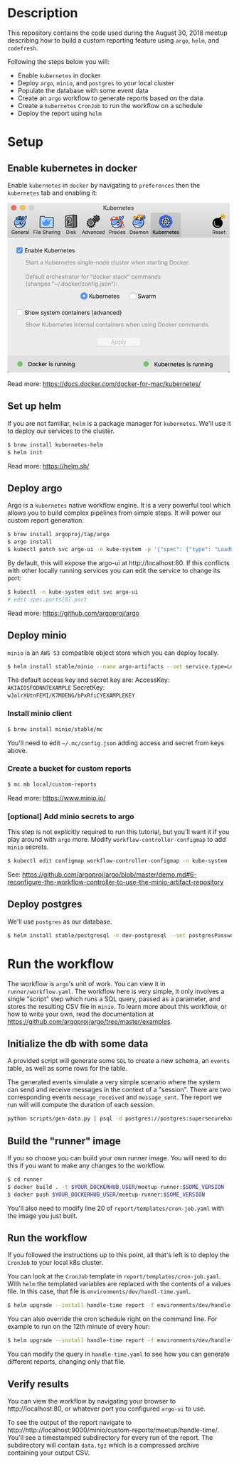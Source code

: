 # Description

This repository contains the code used during the August 30, 2018 meetup describing how to build a custom reporting feature using `argo`, `helm`, and `codefresh`.

Following the steps below you will:
- Enable `kubernetes` in docker
- Deploy `argo`, `minio`, and `postgres` to your local cluster
- Populate the database with some event data
- Create an `argo` workflow to generate reports based on the data
- Create a `kubernetes` `CronJob` to run the workflow on a schedule
- Deploy the report using `helm`

# Setup

## Enable kubernetes in docker
Enable `kubernetes` in `docker` by navigating to `preferences` then the `kubernetes` tab and enabling it:

![](resources/k8s-docker.png)

Read more: https://docs.docker.com/docker-for-mac/kubernetes/

## Set up helm
If you are not familiar, `helm` is a package manager for `kubernetes`. We'll use it to deploy our services to the cluster.

```bash
$ brew install kubernetes-helm
$ helm init
```

Read more: https://helm.sh/

## Deploy argo
Argo is a `kubernetes` native workflow engine. It is a very powerful tool which allows you to build complex pipelines from simple steps. It will power our custom report generation.

```bash
$ brew install argoproj/tap/argo
$ argo install
$ kubectl patch svc argo-ui -n kube-system -p '{"spec": {"type": "LoadBalancer"}}'
```

By default, this will expose the argo-ui at http://localhost:80. If this conflicts with other locally running services you can edit the service to change its port:

```bash
$ kubectl -n kube-system edit svc argo-ui
# edit spec.ports[0].port
```

Read more: https://github.com/argoproj/argo

## Deploy minio
`minio` is an `AWS S3` compatible object store which you can deploy locally.

```bash
$ helm install stable/minio --name argo-artifacts --set service.type=LoadBalancer
```

The default access key and secret key are:
AccessKey: `AKIAIOSFODNN7EXAMPLE`
SecretKey: `wJalrXUtnFEMI/K7MDENG/bPxRfiCYEXAMPLEKEY`

### Install minio client
```bash
$ brew install minio/stable/mc
```

You'll need to edit `~/.mc/config.json` adding access and secret from keys above.

### Create a bucket for custom reports
```bash
$ mc mb local/custom-reports
```

Read more: https://www.minio.io/

### [optional] Add minio secrets to argo
This step is not explicitly required to run this tutorial, but you'll want it if you play around with `argo` more.
Modify `workflow-controller-configmap` to add `minio` secrets.

```bash
$ kubectl edit configmap workflow-controller-configmap -n kube-system
```

See: https://github.com/argoproj/argo/blob/master/demo.md#6-reconfigure-the-workflow-controller-to-use-the-minio-artifact-repository


## Deploy postgres
We'll use `postgres` as our database.

```bash
$ helm install stable/postgresql -n dev-postgresql --set postgresPassword=supersecurehaxor --set service.type=LoadBalancer
```

# Run the workflow
The workflow is `argo`'s unit of work. You can view it in `runner/workflow.yaml`. The workflow here is very simple, it only involves a single "script" step which runs a SQL query, passed as a parameter, and stores the resulting CSV file in `minio`. To learn more about this workflow, or how to write your own, read the documentation at https://github.com/argoproj/argo/tree/master/examples.

## Initialize the db with some data
A provided script will generate some `SQL` to create a new schema, an `events` table, as well as some rows for the table.

The generated events simulate a very simple scenario where the system can send and receive messages in the context of a "session". There are two corresponding events `message_received` and `message_sent`. The report we run will will compute the duration of each session.

```bash
python scripts/gen-data.py | psql -d postgres://postgres:supersecurehaxor@db:5432/postgres?sslmode=disable -a
```

## Build the "runner" image
If you so choose you can build your own runner image. You will need to do this if you want to make any changes to the workflow.

```bash
$ cd runner
$ docker build . -t $YOUR_DOCKERHUB_USER/meetup-runner:$SOME_VERSION
$ docker push $YOUR_DOCKERHUB_USER/meetup-runner:$SOME_VERSION
```

You'll also need to modify line 20 of `report/templates/cron-job.yaml` with the image you just built.

## Run the workflow
If you followed the instructions up to this point, all that's left is to deploy the `CronJob` to your local k8s cluster.

You can look at the `CronJob` template in `report/templates/cron-job.yaml`. With `helm` the templated variables are replaced with the contents of a values file. In this case, that file is `environments/dev/handl-time.yaml`.

```bash
$ helm upgrade --install handle-time report -f environments/dev/handle-time.yaml
```

You can also override the cron schedule right on the command line. For example to run on the 12th minute of every hour:

```bash
$ helm upgrade --install handle-time report -f environments/dev/handle-time.yaml --set schedule="12 * * * *"
```

You can modify the query in `handle-time.yaml` to see how you can generate different reports, changing only that file.

## Verify results
You can view the workflow by navigating your browser to http://localhost:80, or whatever port you configured `argo-ui` to use.

To see the output of the report navigate to http://http://localhost:9000/minio/custom-reports/meetup/handle-time/. You'll see a timestamped subdirectory for every run of the report. The subdirectory will contain `data.tgz` which is a compressed archive containing your output CSV.
